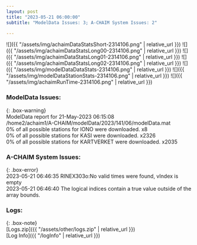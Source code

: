 ```yaml
---
layout: post
title: "2023-05-21 06:00:00"
subtitle: "ModelData Issues: 3; A-CHAIM System Issues: 2"

---
```


![]({{ "/assets/img/achaimDataStatsShort-2314106.png" | relative_url }})
![]({{ "/assets/img/achaimDataStatsLong00-2314106.png" | relative_url }})
![]({{ "/assets/img/achaimDataStatsLong01-2314106.png" | relative_url }})
![]({{ "/assets/img/achaimDataStatsLong02-2314106.png" | relative_url }})
![]({{ "/assets/img/modelDataDataStats-2314106.png" | relative_url }})
![]({{ "/assets/img/modelDataStationStats-2314106.png" | relative_url }})
![]({{ "/assets/img/achaimRunTime-2314106.png" | relative_url }})


### ModelData Issues:  
  
{: .box-warning}  
 ModelData report for 21-May-2023 06:15:08   
 /home2/achaim1/A-CHAIM/modelData/2023/141/06/modelData.mat   
 0% of all possible stations for IONO were downloaded. x8   
 0% of all possible stations for KASI were downloaded. x2326   
 0% of all possible stations for KARTVERKET were downloaded. x2035   
  
### A-CHAIM System Issues:  
  
{: .box-error}  
2023-05-21 06:46:35 RINEX303o:No valid times were found, vIndex is empty  
2023-05-21 06:46:40 The logical indices contain a true value outside of the array bounds.  

### Logs:  
  
{: .box-note}  
[Logs.zip]({{ "/assets/other/logs.zip" | relative_url }})  
[Log Info]({{ "/logInfo" | relative_url }})  
